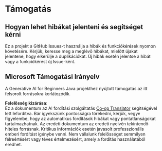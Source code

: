 <!--
CO_OP_TRANSLATOR_METADATA:
{
  "original_hash": "b8ef73cc49dec68e2c885ee9df545129",
  "translation_date": "2025-07-21T20:38:36+00:00",
  "source_file": "SUPPORT.md",
  "language_code": "hu"
}
-->
# Támogatás

## Hogyan lehet hibákat jelenteni és segítséget kérni  

Ez a projekt a GitHub Issues-t használja a hibák és funkciókérések nyomon követésére. Kérjük, keresse meg a meglévő hibákat, mielőtt újakat jelentene, hogy elkerülje a duplikációkat. Új hibák esetén jelentse a hibát vagy a funkciókérést új Issue-ként.

## Microsoft Támogatási Irányelv  

A Generative AI for Beginners Java projekthez nyújtott támogatás az itt felsorolt forrásokra korlátozódik.

**Felelősség kizárása**:  
Ez a dokumentum az AI fordítási szolgáltatás [Co-op Translator](https://github.com/Azure/co-op-translator) segítségével lett lefordítva. Bár igyekszünk pontosságra törekedni, kérjük, vegye figyelembe, hogy az automatikus fordítások hibákat vagy pontatlanságokat tartalmazhatnak. Az eredeti dokumentum az eredeti nyelvén tekintendő hiteles forrásnak. Kritikus információk esetén javasolt professzionális emberi fordítást igénybe venni. Nem vállalunk felelősséget semmilyen félreértésért vagy téves értelmezésért, amely a fordítás használatából eredhet.